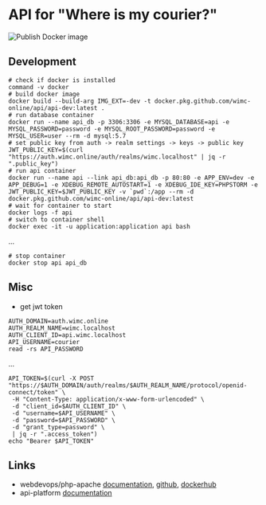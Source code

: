 # API for "Where is my courier?"
![Publish Docker image](https://github.com/wimc-online/api/workflows/Publish%20Docker%20image/badge.svg)

## Development
```shell script
# check if docker is installed
command -v docker
# build docker image
docker build --build-arg IMG_EXT=-dev -t docker.pkg.github.com/wimc-online/api/api-dev:latest .
# run database container
docker run --name api_db -p 3306:3306 -e MYSQL_DATABASE=api -e MYSQL_PASSWORD=password -e MYSQL_ROOT_PASSWORD=password -e MYSQL_USER=user --rm -d mysql:5.7
# set public key from auth -> realm settings -> keys -> public key
JWT_PUBLIC_KEY=$(curl "https://auth.wimc.online/auth/realms/wimc.localhost" | jq -r ".public_key")
# run api container
docker run --name api --link api_db:api_db -p 80:80 -e APP_ENV=dev -e APP_DEBUG=1 -e XDEBUG_REMOTE_AUTOSTART=1 -e XDEBUG_IDE_KEY=PHPSTORM -e JWT_PUBLIC_KEY=$JWT_PUBLIC_KEY -v `pwd`:/app --rm -d docker.pkg.github.com/wimc-online/api/api-dev:latest
# wait for container to start
docker logs -f api
# switch to container shell
docker exec -it -u application:application api bash
```
...
```shell script
# stop container
docker stop api api_db
```

## Misc
- get jwt token
```shell script
AUTH_DOMAIN=auth.wimc.online
AUTH_REALM_NAME=wimc.localhost
AUTH_CLIENT_ID=api.wimc.localhost
API_USERNAME=courier
read -rs API_PASSWORD
```
...
```shell script
API_TOKEN=$(curl -X POST "https://$AUTH_DOMAIN/auth/realms/$AUTH_REALM_NAME/protocol/openid-connect/token" \
 -H "Content-Type: application/x-www-form-urlencoded" \
 -d "client_id=$AUTH_CLIENT_ID" \
 -d "username=$API_USERNAME" \
 -d "password=$API_PASSWORD" \
 -d "grant_type=password" \
 | jq -r ".access_token")
echo "Bearer $API_TOKEN"
```

## Links
- webdevops/php-apache [documentation](https://dockerfile.readthedocs.io/en/latest/content/DockerImages/dockerfiles/php-apache.html), [github](https://github.com/webdevops/Dockerfile), [dockerhub](https://hub.docker.com/r/webdevops/php-apache)
- api-platform [documentation](https://api-platform.com/docs)
